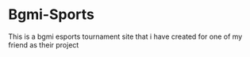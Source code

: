 # Bgmi-Sports
This is a bgmi esports tournament site that i have created for one of my friend as their project

